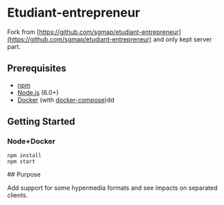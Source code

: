# Etudiant-entrepreneur

Fork from [https://github.com/sgmap/etudiant-entrepreneur](https://github.com/sgmap/etudiant-entrepreneur) and only kept server part. 

## Prerequisites

* [npm](https://www.npmjs.com/)
* [Node.js](http://nodejs.org) (6.0+)
* [Docker](https://www.docker.com/) (with [docker-compose](https://docs.docker.com/compose/install/))dd

## Getting Started

### Node+Docker

```
npm install
npm start
```
## Purpose 

Add support for some hypermedia formats and see impacts on separated clients. 
